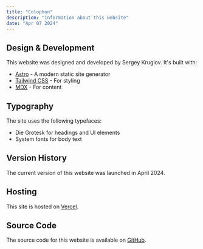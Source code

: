 ```yaml
---
title: "Colophon"
description: "Information about this website"
date: "Apr 07 2024"
---
```


## Design & Development

This website was designed and developed by Sergey Kruglov. It's built with:

- [Astro](https://astro.build/) - A modern static site generator
- [Tailwind CSS](https://tailwindcss.com/) - For styling
- [MDX](https://mdxjs.com/) - For content

## Typography

The site uses the following typefaces:
- Die Grotesk for headings and UI elements
- System fonts for body text

## Version History

The current version of this website was launched in April 2024.

## Hosting

This site is hosted on [Vercel](https://vercel.com/).

## Source Code

The source code for this website is available on [GitHub](https://github.com/). 
